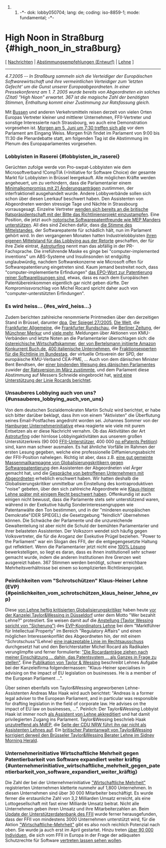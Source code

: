 1.  1.  -\*- dok: lobby050704; lang: de; coding: iso-8859-1; mode:
        fundamental; -\*-

# High Noon in Straßburg {#high_noon_in_straßburg}

\[ [ Nachrichten](SwpatcninoDe "wikilink") \| [ Abstimmungsempfehlungen
(Entwurf)](PlenVotingList0507En "wikilink") \| [
Lehne](KlausHeinerLehneDe "wikilink") \]

------------------------------------------------------------------------

*4.7.2005 \-- In Straßburg sammeln sich die Verteidiger der Europäischen
Softwarewirtschaft und ihre vermeintlichen Verteidiger zum \'letzten
Gefecht\' um die Gunst unserer Europaabgeordneten. In einer
Pressekonferenz am 1. 7. 2005 wurde bereits von Abgeordneten ein solches
(Zitat) \"High Noon\" erwartet. 367 ist die magische Zahl der benötigten
Stimmen, Enthaltung kommt einer Zustimmung zur Ratsfassung gleich.*

Mit
[Bussen](http://noepatents.eu.org/index.php/StbDemo050604 "wikilink")
und anderen Verkehrsmitteln reisen derzeit von vielen Orten Europas
Vertreter kleiner und mittlerer Unternehmen, FFII-Vertreter und sonstige
Interessierte nach Strassbourg, wo auch eine Demonstration vorgesehen
ist. [Morgen am 5. Juni um 7:30 treffen sich
alle](http://noepatents.eu.org/index.php/StbDemo050604 "wikilink") vor
dem Parlament am Eingang Weiss. Morgen früh findet im Parlament von 9:00
bis 11:30 die Plenardebatte statt, am folgenden Tag ist die Abstimmung
im Plenum des Europaparlamentes vorgesehen.

### Lobbyisten in Raserei {#lobbyisten_in_raserei}

Gerüchten zufolge werde von Pro-swpat-Lobbyisten wie dem
Microsoftverband !CompTIA (=Initiative for Software Choice) der gesamte
Markt für Lobbyisten in Brüssel leergekauft. Alle möglichen Kräfte
werden angeheuert, um zu verhindern, dass die Parlamentarier einem
[Minimalkompromiss mit 21
Änderungsanträgen](http://swpat.ffii.org/papers/europarl0309/amends05/plen0507/am_text.pdf "wikilink")
zustimmen, der interfraktionell ausgehandelt wurde. Andere Lobbyverbände
sollen sich schon über diesen Leerkauf beschwert haben. Den Assistenten
von Abgeordneten werden stressige Tage und Nächte in Strassbourg
vorrausgesagt. Einzelne Vertreter [wenden sich bereits an die britische
Ratspräsidentschaft mit der Bitte das Richtlinienprojekt
einzustampfen](http://www.faz.net/s/Rub3E022E9C248F4E4A826CFF71F3383A63/Doc~E732D0D26DDA64476B642825AFADB218A~ATpl~Ecommon~Scontent.html "wikilink").
Eine Position, die jetzt auch [ notorische Softwarepatentfreunde wie MEP
Manders unterstützen](Manders050702En "wikilink"). All dies sind Zeichen
dafür, dass [die Stimme des
Mittelstandes](http://www.wirtschaftliche-mehrheit.de "wikilink"), der
Softwarepatente für schädlich hält, nun im Parlament gehört wird. In den
vergangenen Monaten hatten Industrielobbyisten [ihren eigenen
Mittelstand für das Lobbying aus der
Retorte](http://swpat.ffii.org/log/05/eictasme04/ "wikilink")
geschaffen, der für ihre Ziele eintrat,
[Astroturfing](http://catb.org/~esr/jargon/html/A/astroturfing.html "wikilink")
nennt man das abfällig in der PR-Fachsprache. Die irreführende Maske es
ginge bei \"computer-implemented inventions\" um ABS-Systeme und
Insulinsonden ist endgültig unglaubwürdig, nachdem Softwarekonzerne wie
Microsoft offen für Softwarepatentierung eingetreten sind. Kaum jemand
bestreitet noch, dass \"computer-implementierte Erfindungen\" [das
EPO-Wort zur Patentierung reiner Softwarelösungen
sind](http://www.european-patent-office.org/legal/gui_lines/d/c_iv_2_3_6.htm "wikilink"),
etwas, dass es nach dem Europäischen Patentübereinkommen eigentlich gar
nicht geben dürfte. Der Kompromissvorschlag von Michel Rocard spricht
daher auch von \"computer-unterstützten Erfindungen\".

### Es wird heiss\... {#es_wird_heiss...}

Zudem berichten zahlreiche renommierte Printmedien über den derzeitigen
Stand in Brüssel, darunter
[dpa](http://www.stuttgarter-zeitung.de/stz/page/detail.php/950358 "wikilink"),
[Der Spiegel
27/2005](http://www.spiegel.de/spiegel/0,1518,363386,00.html "wikilink"),
[Die Welt](http://www.welt.de/data/2005/07/05/741383.html "wikilink"),
die [Frankfurter
Allgemeine](http://www.faz.net/s/Rub3E022E9C248F4E4A826CFF71F3383A63/Doc~E732D0D26DDA64476B642825AFADB218A~ATpl~Ecommon~Scontent.html "wikilink"),
die [Frankfurter
Rundschau](http://www.fr-aktuell.de/ressorts/wirtschaft_und_boerse/wirtschaft/?cnt=695748 "wikilink"),
die [Berliner
Zeitung](http://www.berlinonline.de/berliner-zeitung/wirtschaft/463339.html "wikilink"),
der [Münchner
Merkur](http://www.merkur-online.de/nachrichten/wirtschaft/aktuell/art279,410804.html?fCMS=e3c8b90856c0f172ee7b8c7eadcd8598 "wikilink")
und [ viele mehr](SwpatcninoDe "wikilink"). Meldungen über Aktionen von
KMU-Verbänden und letzte Noten an die Parlamentarier überschlagen sich:
die [östereichische
Wirtschaftskammer](http://ffs.or.at/presse/pr-20050704 "wikilink"), [der
von Bertelsmann initiierte Amazon Konkurrent
Buch.de](http://www.buch.de.p-ad.de/ag/1,42,0,3,1,126,0,0.htm "wikilink"),
[ 400 italienische Unternehmen](Clusit050702En "wikilink"), die [
Fraktionsexperten für die Richtlinie im
Bundestag](MdbAnMdep050701De "wikilink"), der virtuelle Ortsverein der
SPD, der europäische KMU-Verband CEA-PME, \... Auch von dem dänischen
Minister Bent Bendtsen, der [ einer bindenden Weisung des dänischen
Parlamentes](Dkparl050304De "wikilink") zuwider [ der Ratsversion im
März zustimmte](Cons050307De "wikilink"), und dem Parlament diese
Abstimmung auf Messers Schneide eingebrockt hat, [ wird eine
Unterstützung der Linie Rocards berichtet](Bendtsen050617En "wikilink").

### Unsauberes Lobbying auch von uns? {#unsauberes_lobbying_auch_von_uns}

Von dem deutschen Sozialdemokraten Martin Schulz wird berichtet, er habe
sich bitter darüber beklagt, dass ihm von einem \"Aktivisten\" die
Überflutung seines Email-Postfaches angedroht worden sei. Johannes
Sommer von der [Hamburger
Unternehmerinitiative](http://www.patentfrei.de "wikilink") etwa
reagierte wie viele mit purem Entsetzen als er diese Nachricht vernahm.
Ob das Aktivitäten der Art
[Astroturfing](http://catb.org/~esr/jargon/html/A/astroturfing.html "wikilink")
oder hirnlose Lobbyingaktivitäten aus unserem großen Unterstützerkreis
(90 000
[FFII-Unterstützer](http://www.ffii.org/members/index.de.html "wikilink"),
400 000 [no ePatents
Petition](http://petition.eurolinux.org "wikilink")) sind, kann man
schwer ausmalen. Es hat ähnliche Vorfälle im Rahmen der ersten Lesung
gegeben, welche eine professionelle Diffamierungsabsicht der
FFII-Position nahelegen. Richtig ist aber, dass z.B. [eine gut gemeinte
Massenmailkampagne von Globalisierungskritikern gegen
Softwarepatentierung](http://www.stoppt-softwarepatente.de/stopptswp/home "wikilink")
den Assistenten der Abgeordneten viel Ärger gemacht hat, und die
[Gespräche von betroffenen Unternehmern mit
Abgeordneten](http://www.wirtschaftliche-mehrheit.de/work.de.php "wikilink")
erheblich erschwert haben. Wir hatten deshalb die
Globalisierungskritiker unmittelbar um Einstellung des kontraproduktiven
\"noise\" gebeten, über den sich zahlreiche Abgeordnete wie [
Klaus-Heiner Lehne später mit einigem Recht beschwert
haben](EVPHearing050602De "wikilink"). Offenkundig ist auch einigen
nicht bewusst, dass die Parlamente stets sehr unterstützend waren,
während in der Exekutive häufig Sonderinteressengruppen wie
Patentanwälte den Ton bestimmen, und in der \"minderen europäischen
Demokratie\"(DER SPIEGEL) die Gesetzgebung \"feindlich\" übernehmen
können. Die Schwäche der Parlamente und die unzureichende
Gewaltenteilung ist aber nicht die Schuld der bemühten Parlamentarier
und ihrer belasteten Assistenten. Der Volkszorn wendet sich häufig gegen
Volksvertreter, die für die Aroganz der Exekutive Prügel beziehen.
\"Power to the Parliament\" war ein Slogan des FFII, der die
entgegengesetzte Haltung gut reflektiert. Wenn die Parlamentarier jetzt
nicht eine [100%
Lösung](http://europarl.ffii.org/core.en.html "wikilink")
bewerkstelligen, so liegt es daran, dass es ihnen institutionell sehr
schwer gemacht wurde, indem die anderen Institutionen ihre Grenzen weit
ausgereizt haben. 367 Stimmen werden benötigt, schwer erreichbare
Mehrheitsverhältnisse bei einem so komplizierten Richtlinienprojekt.

### Peinlichkeiten vom \"Schrotschützen\" Klaus-Heiner Lehne (EVP) {#peinlichkeiten_vom_schrotschützen_klaus_heiner_lehne_evp}

Diese [von Lehne heftig kritisierten
Globalisierungskritiker](http://media.ffii.org/bxl050602/EPP-SME-hearing/transcripts/Lehne.html "wikilink")
haben heute [vor der Kanzelei Taylor&Wessing in
Düsseldorf](http://demo.stoppt-softwarepatente.de/aktuellebilder/aktion-dd/lehne82-kl.jpg "wikilink")
unter dem Motto \"Wer bezahlt Lehne?\" protestiert. Sie weisen damit auf
die [Anstellung (Taylor Wessing spricht von
\"Sicherung\")](http://www.wessing.de/cgi-bin/pressrelease.cgi?num=604 "wikilink")
des [ EVP-Koordinators Lehne](KlausHeinerLehneDe "wikilink") bei dem
\"Marktführer für Intellectual Property\" im Bereich \"Regulatory
Affairs\" und einen möglichen Interessenkonflikt des Abgeordneten hin,
der mit einem \"Schrotschuss\"(Lehne) [eine inakzeptable Linie im
Rechtsausschuss](http://www.emcita.com/pressemit6.htm "wikilink")
durchgesetzt hat und den Berichterstatter Michel Rocard als Radikalen
verunglimpfte und ferner formulierte: [ \"Die Rocardanträge ziehen nach
meiner Einschätzung \... dahin, das Patentsystem \... als Ganzes in
Frage zu stellen\"](EVPHearing050602De "wikilink"). Eine [Publikation
von Taylor &
Wessing](http://www.taylorwessing.com/publications/2004/crt.pdf "wikilink")
beschreibt Lehnes Aufgabe bei der Kanzeleifirma folgendermassen:
\"Klaus-Heiner specialises in advising on the impact of EU legislation
on businesses. He is a member of the European Parliament \...\".

Über seinen ebenfalls von Taylor&Wessing angeworbenen Lehne-Assistenten
Andreas Max Haak wird auch berichtet: \"Andreas is a former legal
adviser to the European Parliament, and in particular was responsible
for drafting legislation in the field of corporate law. He advises on
the impact of EU law on businesses, \...\". Peinlich: Der Taylor&Wessing
Lobbyist Haak ist immer noch [als Assistent von Lehne
akkreditiert](http://www2.europarl.eu.int/assistants/assist.jsp?lng=en&sort=bymemb&index=L "wikilink")
und hat damit privilegierten Zugang ins Parlament. Taylor&Wessing
beschrieb Haak [unzutreffend als
MdEP](http://www.wessing.de/cgi-bin/pressrelease.cgi?num=604 "wikilink"),
die [Seite der CDU NRW führt ihn gar nicht als Assistenten Lehnes
auf](http://www.europa.nrw.de/index.php?mapid=260&textsize= "wikilink").
Ein [ britischer Patentanwalt von Taylor&Wessing korrigiert derweil den
Brüsseler Taylor&Wessing Berater Lehne im Sidney Morning
Herald](Stoat050704En "wikilink").

### Unternehmerinitiative Wirtschaftliche Mehrheit gegen Patentierbarkeit von Software expandiert weiter kräftig {#unternehmerinitiative_wirtschaftliche_mehrheit_gegen_patentierbarkeit_von_software_expandiert_weiter_kräftig}

Die Zahl der bei der Unternehmerinitiative [\"Wirtschaftliche
Mehrheit\"](http://www.wirtschaftliche-mehrheit.de "wikilink")
registrierten Unternehmen kletterte nunmehr auf 1,800 Unternehmen. In
diesen Unternehmen sind über 30 000 Mitarbeiter beschäftigt. Es wurde
ferner die erstaunliche Zahl von 3,2 Milliarden Umsatz erreicht, als
eine Lottogesellschaft mit fast einer Milliarde Umsatz beitrat. Nicht
alle Unternehmen geben ihren Umsatz und ihre Mitarbeiterzahlen an. Beim
[Update der Unterstützerdatenbank des
FFII](http://www.ffii.org/members/index.en.html "wikilink") wurde ferner
herausgefunden, dass der FFII von mindestens 3000 Unternehmen
unterstützt wird, für die Aktion
[\"Wirtschaftliche-Mehrheit\"](http://www.wirtschaftliche-mehrheit.de "wikilink")
gibt es also noch reichlich Potenzial nach oben. Sie wurde ja auch erst
im April gestartet. Hinzu treten [über 90 000
Individuen](http://www.ffii.org/members/index.de.html "wikilink"), die
sich vom FFII in Europa in der Frage der adäquaten Schutzrechte für
Software [vertreten lassen sehen
wollen](http://www.ffii.org/assoc/index.de.html "wikilink").
